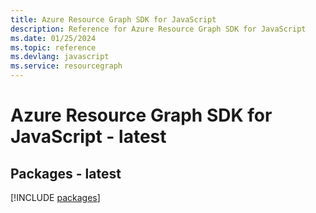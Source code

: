 ```yaml
---
title: Azure Resource Graph SDK for JavaScript
description: Reference for Azure Resource Graph SDK for JavaScript
ms.date: 01/25/2024
ms.topic: reference
ms.devlang: javascript
ms.service: resourcegraph
---
```

# Azure Resource Graph SDK for JavaScript - latest
## Packages - latest
[!INCLUDE [packages](resource-graph-index.md)]